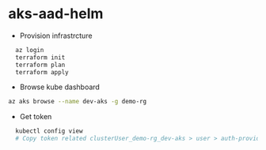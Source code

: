 # aks-aad-helm

- Provision infrastrcture
```sh
  az login
  terraform init
  terraform plan
  terraform apply
```

- Browse kube dashboard
```sh
az aks browse --name dev-aks -g demo-rg
```

- Get token
```sh
  kubectl config view
  # Copy token related clusterUser_demo-rg_dev-aks > user > auth-provider > config > access-token of this cluster
```
